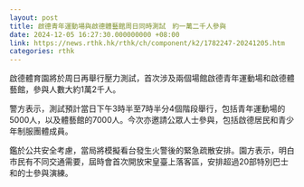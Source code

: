 ```yaml
---
layout: post
title: 啟德青年運動場與啟德體藝館周日同時測試　約一萬二千人參與
date: 2024-12-05 16:27:30.000000000 +08:00
link: https://news.rthk.hk/rthk/ch/component/k2/1782247-20241205.htm
categories: rthk
---
```


啟德體育園將於周日再舉行壓力測試，首次涉及兩個場館啟德青年運動場和啟德體藝館，參與人數大約1萬2千人。

警方表示，測試預計當日下午3時半至7時半分4個階段舉行，包括青年運動場的5000人，以及體藝館的7000人。今次亦邀請公眾人士參與，包括啟德居民和青少年制服團體成員。

鑑於公共安全考慮，當局將模擬看台發生火警後的緊急疏散安排。園方表示，明白市民有不同交通需要，屆時會首次開放宋皇臺上落客區，安排超過20部特別巴士和的士參與演練。
